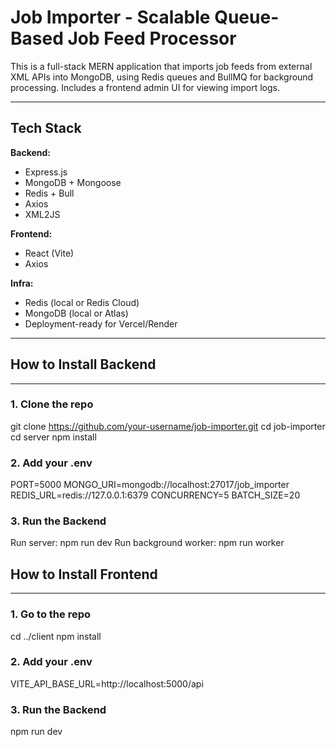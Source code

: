 # Job Importer - Scalable Queue-Based Job Feed Processor

This is a full-stack MERN application that imports job feeds from external XML APIs into MongoDB, using Redis queues and BullMQ for background processing. Includes a frontend admin UI for viewing import logs.

---

## Tech Stack

**Backend:**
- Express.js
- MongoDB + Mongoose
- Redis + Bull
- Axios
- XML2JS

**Frontend:**
- React (Vite)
- Axios

**Infra:**
- Redis (local or Redis Cloud)
- MongoDB (local or Atlas)
- Deployment-ready for Vercel/Render

---

## How to Install Backend

---

### 1. Clone the repo

git clone https://github.com/your-username/job-importer.git
cd job-importer
cd server
npm install

### 2. Add your .env

PORT=5000
MONGO_URI=mongodb://localhost:27017/job_importer
REDIS_URL=redis://127.0.0.1:6379
CONCURRENCY=5
BATCH_SIZE=20

### 3. Run the Backend

Run server:  npm run dev
Run background worker: npm run worker


## How to Install Frontend

---

### 1. Go to the repo

cd ../client
npm install

### 2. Add your .env

VITE_API_BASE_URL=http://localhost:5000/api

### 3. Run the Backend

npm run dev